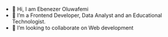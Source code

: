 - 👋 Hi, I am Ebenezer Oluwafemi
- 🌱 I’m a Frontend Developer, Data Analyst and an Educational Technologist.
- 💞️ I’m looking to collaborate on Web development 
